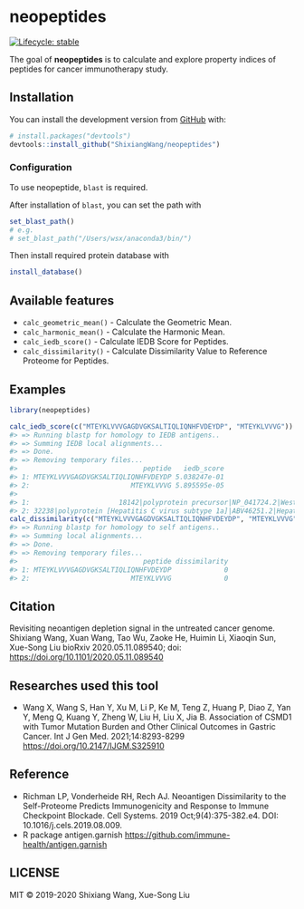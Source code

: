 # neopeptides

<!-- badges: start -->

[![Lifecycle:
stable](https://img.shields.io/badge/lifecycle-stable-blue.svg)](https://www.tidyverse.org/lifecycle/#stable)
<!-- badges: end -->

The goal of **neopeptides** is to calculate and explore property indices
of peptides for cancer immunotherapy study.

## Installation

You can install the development version from
[GitHub](https://github.com/) with:

``` r
# install.packages("devtools")
devtools::install_github("ShixiangWang/neopeptides")
```

### Configuration

To use neopeptide, `blast` is required.

After installation of `blast`, you can set the path with

``` r
set_blast_path()
# e.g. 
# set_blast_path("/Users/wsx/anaconda3/bin/")
```

Then install required protein database with

``` r
install_database()
```

## Available features

  - `calc_geometric_mean()` - Calculate the Geometric Mean.
  - `calc_harmonic_mean()` - Calculate the Harmonic Mean.
  - `calc_iedb_score()` - Calculate IEDB Score for Peptides.
  - `calc_dissimilarity()` - Calculate Dissimilarity Value to Reference
    Proteome for Peptides.

## Examples

``` r
library(neopeptides)

calc_iedb_score(c("MTEYKLVVVGAGDVGKSALTIQLIQNHFVDEYDP", "MTEYKLVVVG"))
#> => Running blastp for homology to IEDB antigens..
#> => Summing IEDB local alignments...
#> => Done.
#> => Removing temporary files...
#>                               peptide   iedb_score
#> 1: MTEYKLVVVGAGDVGKSALTIQLIQNHFVDEYDP 5.038247e-01
#> 2:                         MTEYKLVVVG 5.895595e-05
#>                                                                                    annotation
#> 1:                      18142|polyprotein precursor|NP_041724.2|West Nile virus|11082 DVGVSAL
#> 2: 32238|polyprotein [Hepatitis C virus subtype 1a]|ABV46251.2|Hepatitis C virus|11103 KLVVLG
calc_dissimilarity(c("MTEYKLVVVGAGDVGKSALTIQLIQNHFVDEYDP", "MTEYKLVVVG"))
#> => Running blastp for homology to self antigens..
#> => Summing local alignments...
#> => Done.
#> => Removing temporary files...
#>                               peptide dissimilarity
#> 1: MTEYKLVVVGAGDVGKSALTIQLIQNHFVDEYDP             0
#> 2:                         MTEYKLVVVG             0
```

## Citation

Revisiting neoantigen depletion signal in the untreated cancer genome.
Shixiang Wang, Xuan Wang, Tao Wu, Zaoke He, Huimin Li, Xiaoqin Sun,
Xue-Song Liu bioRxiv 2020.05.11.089540; doi:
<https://doi.org/10.1101/2020.05.11.089540>

## Researches used this tool

- Wang X, Wang S, Han Y, Xu M, Li P, Ke M, Teng Z, Huang P, Diao Z, Yan Y, Meng Q, Kuang Y, Zheng W, Liu H, Liu X, Jia B. Association of CSMD1 with Tumor Mutation Burden and Other Clinical Outcomes in Gastric Cancer. Int J Gen Med. 2021;14:8293-8299
https://doi.org/10.2147/IJGM.S325910

## Reference

  - Richman LP, Vonderheide RH, Rech AJ. Neoantigen Dissimilarity to the
    Self-Proteome Predicts Immunogenicity and Response to Immune
    Checkpoint Blockade. Cell Systems. 2019 Oct;9(4):375-382.e4. DOI:
    10.1016/j.cels.2019.08.009.
  - R package antigen.garnish
    <https://github.com/immune-health/antigen.garnish>

## LICENSE

MIT © 2019-2020 Shixiang Wang, Xue-Song Liu
